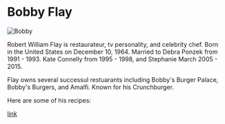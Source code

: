 # **Bobby Flay**
![Bobby](https://encrypted-tbn0.gstatic.com/images?q=tbn:ANd9GcSkCW9YCPV3OuInBQEUb8SIOZGTNJ3Y4_BuyX6VwWmrG388pYTna2IOg5lUy79x7bMo01I&usqp=CAU)

Robert William Flay is restaurateur, tv personality, and celebrity chef. Born in the United States on December 10, 1964. Married to Debra Ponzek from 1991 - 1993.
Kate Connelly from 1995 - 1998, and Stephanie March 2005 - 2015. 

Flay owns several successul restuarants including Bobby's Burger Palace, Bobby's Burgers, and Amalfi. Known for his Crunchburger.

Here are some of his recipes:

[link](./perfectBurger)
